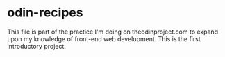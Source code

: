 # odin-recipes

This file is part of the practice I'm doing on theodinproject.com to expand upon my knowledge of front-end web development.
This is the first introductory project.